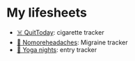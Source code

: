 # My lifesheets

- [☠️ QuitToday](quittoday): cigarette tracker
- [🤯 Nomoreheadaches](nomoreheadaches): Migraine tracker
- [🦾 Yoga nights](yoga-nights): entry tracker